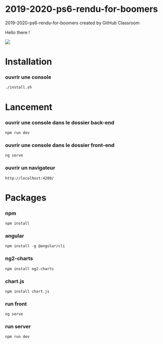 # 2019-2020-ps6-rendu-for-boomers
2019-2020-ps6-rendu-for-boomers created by GitHub Classroom

Hello there !

![](https://pics.me.me/hello-there-%D0%B5-hello-there-60378639.png)

# Installation
### ouvrir une console
```
./install.sh
```
# Lancement
### ouvrir une console dans le dossier back-end
```
npm run dev
```
### ouvrir une console dans le dossier front-end
```
ng serve
```
### ouvrir un navigateur
```
http://localhost:4200/
```

# Packages

### npm 

```
npm install
```

### angular

```
npm install -g @angular/cli
```

### ng2-charts

```
npm install ng2-charts
```

### chart.js

```
npm install chart.js
```

### run front

```
ng serve
```
### run server

```
npm run dev
```
